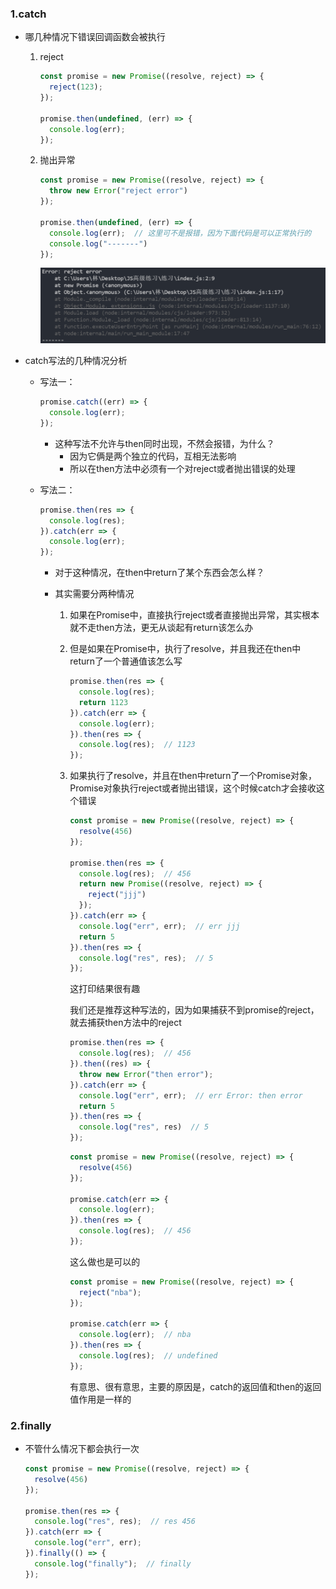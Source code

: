 ### 1.catch

- 哪几种情况下错误回调函数会被执行

  1. reject

     ```js
     const promise = new Promise((resolve, reject) => {
       reject(123);
     });
     
     promise.then(undefined, (err) => {
       console.log(err);
     });
     ```

  2. 抛出异常

     ```js
     const promise = new Promise((resolve, reject) => {
       throw new Error("reject error")
     });
     
     promise.then(undefined, (err) => {
       console.log(err);  // 这里可不是报错，因为下面代码是可以正常执行的
       console.log("-------")
     });
     ```

     ![image-20220321083457038](images/image-20220321083457038.png)

- catch写法的几种情况分析

  - 写法一：

    ```js
    promise.catch((err) => {
      console.log(err);
    });
    ```

    - 这种写法不允许与then同时出现，不然会报错，为什么？
      - 因为它俩是两个独立的代码，互相无法影响
      - 所以在then方法中必须有一个对reject或者抛出错误的处理

  - 写法二：

    ```js
    promise.then(res => {
      console.log(res);
    }).catch(err => {
      console.log(err);
    });
    ```

    - 对于这种情况，在then中return了某个东西会怎么样？

    - 其实需要分两种情况

      1. 如果在Promise中，直接执行reject或者直接抛出异常，其实根本就不走then方法，更无从谈起有return该怎么办

      2. 但是如果在Promise中，执行了resolve，并且我还在then中return了一个普通值该怎么写

         ```js
         promise.then(res => {
           console.log(res);
           return 1123
         }).catch(err => {
           console.log(err);
         }).then(res => {
           console.log(res);  // 1123
         });
         ```

      3. 如果执行了resolve，并且在then中return了一个Promise对象，Promise对象执行reject或者抛出错误，这个时候catch才会接收这个错误

         ```js
         const promise = new Promise((resolve, reject) => {
           resolve(456)
         });
         
         promise.then(res => {
           console.log(res);  // 456
           return new Promise((resolve, reject) => {
             reject("jjj")
           });
         }).catch(err => {
           console.log("err", err);  // err jjj
           return 5
         }).then(res => {
           console.log("res", res);  // 5
         });
         ```

         这打印结果很有趣

         我们还是推荐这种写法的，因为如果捕获不到promise的reject，就去捕获then方法中的reject

         ```js
         promise.then(res => {
           console.log(res);  // 456
         }).then((res) => {
           throw new Error("then error");
         }).catch(err => {
           console.log("err", err);  // err Error: then error
           return 5
         }).then(res => {
           console.log("res", res)  // 5
         });
         ```

         ```js
         const promise = new Promise((resolve, reject) => {
           resolve(456)
         });
         
         promise.catch(err => {
           console.log(err);
         }).then(res => {
           console.log(res);  // 456
         });
         ```

         这么做也是可以的

         ```js
         const promise = new Promise((resolve, reject) => {
           reject("nba");
         });
         
         promise.catch(err => {
           console.log(err);  // nba
         }).then(res => {
           console.log(res);  // undefined
         });
         ```

         有意思、很有意思，主要的原因是，catch的返回值和then的返回值作用是一样的

### 2.finally

- 不管什么情况下都会执行一次

  ```js
  const promise = new Promise((resolve, reject) => {
    resolve(456)
  });
  
  promise.then(res => {
    console.log("res", res);  // res 456
  }).catch(err => {
    console.log("err", err);
  }).finally(() => {
    console.log("finally");  // finally
  });
  ```

